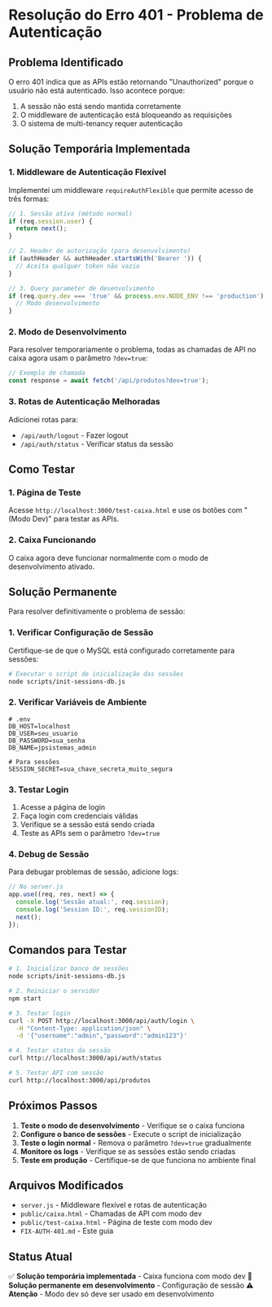 # Resolução do Erro 401 - Problema de Autenticação

## Problema Identificado

O erro 401 indica que as APIs estão retornando "Unauthorized" porque o usuário não está autenticado. Isso acontece porque:

1. A sessão não está sendo mantida corretamente
2. O middleware de autenticação está bloqueando as requisições
3. O sistema de multi-tenancy requer autenticação

## Solução Temporária Implementada

### 1. Middleware de Autenticação Flexível

Implementei um middleware `requireAuthFlexible` que permite acesso de três formas:

```javascript
// 1. Sessão ativa (método normal)
if (req.session.user) {
  return next();
}

// 2. Header de autorização (para desenvolvimento)
if (authHeader && authHeader.startsWith('Bearer ')) {
  // Aceita qualquer token não vazio
}

// 3. Query parameter de desenvolvimento
if (req.query.dev === 'true' && process.env.NODE_ENV !== 'production') {
  // Modo desenvolvimento
}
```

### 2. Modo de Desenvolvimento

Para resolver temporariamente o problema, todas as chamadas de API no caixa agora usam o parâmetro `?dev=true`:

```javascript
// Exemplo de chamada
const response = await fetch('/api/produtos?dev=true');
```

### 3. Rotas de Autenticação Melhoradas

Adicionei rotas para:
- `/api/auth/logout` - Fazer logout
- `/api/auth/status` - Verificar status da sessão

## Como Testar

### 1. Página de Teste

Acesse `http://localhost:3000/test-caixa.html` e use os botões com "(Modo Dev)" para testar as APIs.

### 2. Caixa Funcionando

O caixa agora deve funcionar normalmente com o modo de desenvolvimento ativado.

## Solução Permanente

Para resolver definitivamente o problema de sessão:

### 1. Verificar Configuração de Sessão

Certifique-se de que o MySQL está configurado corretamente para sessões:

```bash
# Executar o script de inicialização das sessões
node scripts/init-sessions-db.js
```

### 2. Verificar Variáveis de Ambiente

```env
# .env
DB_HOST=localhost
DB_USER=seu_usuario
DB_PASSWORD=sua_senha
DB_NAME=jpsistemas_admin

# Para sessões
SESSION_SECRET=sua_chave_secreta_muito_segura
```

### 3. Testar Login

1. Acesse a página de login
2. Faça login com credenciais válidas
3. Verifique se a sessão está sendo criada
4. Teste as APIs sem o parâmetro `?dev=true`

### 4. Debug de Sessão

Para debugar problemas de sessão, adicione logs:

```javascript
// No server.js
app.use((req, res, next) => {
  console.log('Sessão atual:', req.session);
  console.log('Session ID:', req.sessionID);
  next();
});
```

## Comandos para Testar

```bash
# 1. Inicializar banco de sessões
node scripts/init-sessions-db.js

# 2. Reiniciar o servidor
npm start

# 3. Testar login
curl -X POST http://localhost:3000/api/auth/login \
  -H "Content-Type: application/json" \
  -d '{"username":"admin","password":"admin123"}'

# 4. Testar status da sessão
curl http://localhost:3000/api/auth/status

# 5. Testar API com sessão
curl http://localhost:3000/api/produtos
```

## Próximos Passos

1. **Teste o modo de desenvolvimento** - Verifique se o caixa funciona
2. **Configure o banco de sessões** - Execute o script de inicialização
3. **Teste o login normal** - Remova o parâmetro `?dev=true` gradualmente
4. **Monitore os logs** - Verifique se as sessões estão sendo criadas
5. **Teste em produção** - Certifique-se de que funciona no ambiente final

## Arquivos Modificados

- `server.js` - Middleware flexível e rotas de autenticação
- `public/caixa.html` - Chamadas de API com modo dev
- `public/test-caixa.html` - Página de teste com modo dev
- `FIX-AUTH-401.md` - Este guia

## Status Atual

✅ **Solução temporária implementada** - Caixa funciona com modo dev
🔄 **Solução permanente em desenvolvimento** - Configuração de sessão
⚠️ **Atenção** - Modo dev só deve ser usado em desenvolvimento 